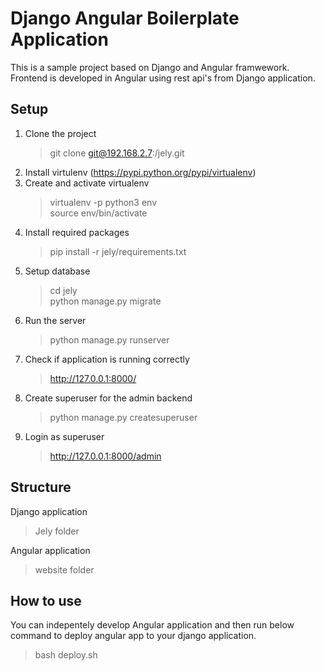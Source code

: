 # Django Angular Boilerplate Application
This is a sample project based on Django and Angular framwework. Frontend is developed in Angular using rest api's from Django application.


## Setup
1. Clone the project
   > git clone git@192.168.2.7:<your username>/jely.git
2. Install virtulenv (https://pypi.python.org/pypi/virtualenv)
3. Create and activate virtualenv
   > virtualenv -p python3 env <br/>
   > source env/bin/activate
4. Install required packages
   > pip install -r jely/requirements.txt
5. Setup database
   > cd jely <br/>
   > python manage.py migrate
6. Run the server
   > python manage.py runserver
7. Check if application is running correctly
   > http://127.0.0.1:8000/
8. Create superuser for the admin backend
   > python manage.py createsuperuser
9. Login as superuser
   > http://127.0.0.1:8000/admin
   
## Structure
Django application
> Jely folder

Angular application
> website folder

## How to use
You can indepentely develop Angular application and then run below command to deploy angular app to your django application.
> bash deploy.sh
